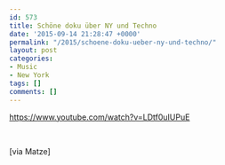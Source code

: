 ```yaml
---
id: 573
title: Schöne doku über NY und Techno
date: '2015-09-14 21:28:47 +0000'
permalink: "/2015/schoene-doku-ueber-ny-und-techno/"
layout: post
categories:
- Music
- New York
tags: []
comments: []
---
```

<https://www.youtube.com/watch?v=LDtf0uIUPuE>

&nbsp;

[via Matze]